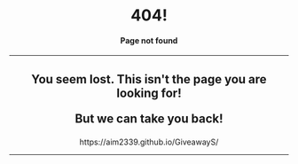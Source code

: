 <h1 align="center">
   404!
</h1>

<h4 align="center">
Page not found
  </h4>
  
---
  
<h2 align="center">
 You seem lost. This isn't the page you are looking for!
  
But we can take you back!
  </h2>
 
<p align="center">
  https://aim2339.github.io/GiveawayS/
  
---
  
